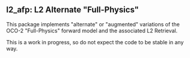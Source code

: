 ## l2_afp: L2 Alternate "Full-Physics"

This package implements "alternate" or "augmented" variations of the 
OCO-2 "Full-Physics" forward model and the associated L2 Retrieval.

This is a work in progress, so do not expect the code to be stable 
in any way.

